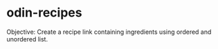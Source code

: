 # odin-recipes
Objective:
Create a recipe link containing ingredients using ordered and unordered 
list.

